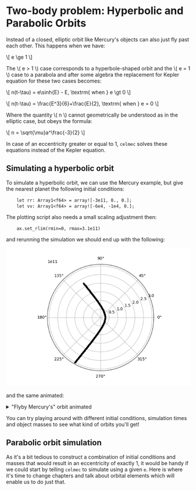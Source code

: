 # Two-body problem: Hyperbolic and Parabolic Orbits

Instead of a closed, elliptic orbit like Mercury's objects can also just fly past each other. This happens when we have:

\\[ e \ge 1 \\]

The \\( e > 1 \\) case corresponds to a hyperbole-shaped orbit and the \\( e = 1 \\) case to a parabola and after some algebra the replacement for Kepler equation for these two cases becomes:

\\[ n(t-\tau) = e\sinh{E} - E, \textrm{ when } e \gt 0 \\]

\\[ n(t-\tau) = \frac{E^3}{6}+\frac{E}{2}, \textrm{ when } e = 0 \\]

Where the quantity \\( n \\) cannot geometrically be understood as in the elliptic case, but obeys the formula:

\\[ n = \sqrt{\mu}a^\frac{-3}{2} \\]

In case of an eccentricity greater or equal to 1, `celmec` solves these equations instead of the Kepler equation.

## Simulating a hyperbolic orbit

To simulate a hyperbolic orbit, we can use the Mercury example, but give the nearest planet the following initial conditions:

```
    let rr: Array1<f64> = array![-3e11, 0., 0.];
    let vv: Array1<f64> = array![-6e4, -1e4, 0.];
```

The plotting script also needs a small scaling adjustment then:

```
    ax.set_rlim(rmin=0, rmax=3.1e11)
```

and rerunning the simulation we should end up with the following:

!["Flyby Mercury's" orbit](images/flyby-mercury.png)

and the same animated:

<details>
  <summary>"Flyby Mercury's" orbit animated</summary>
  
  !["Flyby Mercury's" orbit animated](images/flyby-mercury.gif)
  
</details>

You can try playing around with different initial conditions, simulation times and object masses to see what kind of orbits you'll get!

## Parabolic orbit simulation

As it's a bit tedious to construct a combination of initial conditions and masses that would result in an eccentricity of exactly 1, it would be handy if we could start by telling `celmec` to simulate using a given `e`. Here is where it's time to change chapters and talk about orbital elements which will enable us to do just that.
